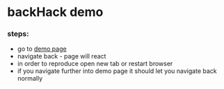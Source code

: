 # backHack demo

### steps:
- go to [demo page](https://mixvar.github.io/back-hack-demo/)
- navigate back - page will react
- in order to reproduce open new tab or restart browser
- if you navigate further into demo page it should let you navigate back normally


